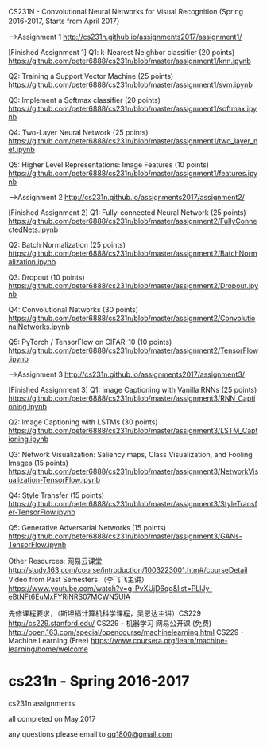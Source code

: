 
CS231N - Convolutional Neural Networks for Visual Recognition (Spring 2016-2017, Starts from April 2017）

—>Assignment 1
http://cs231n.github.io/assignments2017/assignment1/

[Finished Assignment 1]
Q1: k-Nearest Neighbor classifier (20 points)  
https://github.com/peter6888/cs231n/blob/master/assignment1/knn.ipynb

Q2: Training a Support Vector Machine (25 points) 
https://github.com/peter6888/cs231n/blob/master/assignment1/svm.ipynb

Q3: Implement a Softmax classifier (20 points)
https://github.com/peter6888/cs231n/blob/master/assignment1/softmax.ipynb

Q4: Two-Layer Neural Network (25 points)
https://github.com/peter6888/cs231n/blob/master/assignment1/two_layer_net.ipynb

Q5: Higher Level Representations: Image Features (10 points)
https://github.com/peter6888/cs231n/blob/master/assignment1/features.ipynb

—>Assignment 2
http://cs231n.github.io/assignments2017/assignment2/

[Finished Assignment 2]
Q1: Fully-connected Neural Network (25 points)
https://github.com/peter6888/cs231n/blob/master/assignment2/FullyConnectedNets.ipynb

Q2: Batch Normalization (25 points)
https://github.com/peter6888/cs231n/blob/master/assignment2/BatchNormalization.ipynb

Q3: Dropout (10 points)
https://github.com/peter6888/cs231n/blob/master/assignment2/Dropout.ipynb

Q4: Convolutional Networks (30 points)
https://github.com/peter6888/cs231n/blob/master/assignment2/ConvolutionalNetworks.ipynb

Q5: PyTorch / TensorFlow on CIFAR-10 (10 points)
https://github.com/peter6888/cs231n/blob/master/assignment2/TensorFlow.ipynb

—>Assignment 3
http://cs231n.github.io/assignments2017/assignment3/

[Finished Assignment 3]
Q1: Image Captioning with Vanilla RNNs (25 points)
https://github.com/peter6888/cs231n/blob/master/assignment3/RNN_Captioning.ipynb

Q2: Image Captioning with LSTMs (30 points)
https://github.com/peter6888/cs231n/blob/master/assignment3/LSTM_Captioning.ipynb

Q3: Network Visualization: Saliency maps, Class Visualization, and Fooling Images (15 points)
https://github.com/peter6888/cs231n/blob/master/assignment3/NetworkVisualization-TensorFlow.ipynb

Q4: Style Transfer (15 points)
https://github.com/peter6888/cs231n/blob/master/assignment3/StyleTransfer-TensorFlow.ipynb

Q5: Generative Adversarial Networks (15 points)
https://github.com/peter6888/cs231n/blob/master/assignment3/GANs-TensorFlow.ipynb
	

Other Resources: 
网易云课堂 http://study.163.com/course/introduction/1003223001.htm#/courseDetail 
Video from Past Semesters （李飞飞主讲）
https://www.youtube.com/watch?v=g-PvXUjD6qg&list=PLlJy-eBtNFt6EuMxFYRiNRS07MCWN5UIA

先修课程要求，（斯坦福计算机科学课程，吴恩达主讲）CS229 http://cs229.stanford.edu/
CS229 - 机器学习
网易公开课 (免费)
http://open.163.com/special/opencourse/machinelearning.html
CS229 - Machine Learning (Free)
https://www.coursera.org/learn/machine-learning/home/welcome


# cs231n - Spring 2016-2017
cs231n assignments

all completed on May,2017

any questions please email to qq1800@gmail.com
